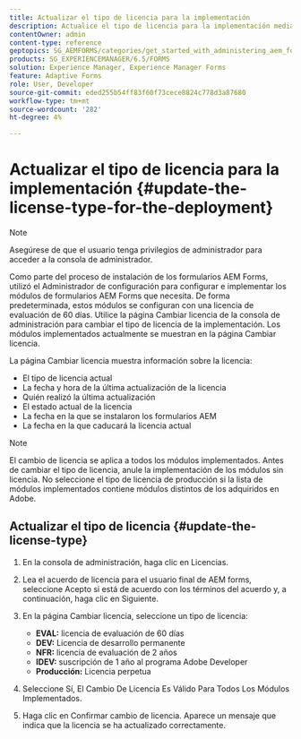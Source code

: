 ```yaml
---
title: Actualizar el tipo de licencia para la implementación
description: Actualice el tipo de licencia para la implementación mediante la página Cambiar licencia en la consola de administración.
contentOwner: admin
content-type: reference
geptopics: SG_AEMFORMS/categories/get_started_with_administering_aem_forms_on_jee
products: SG_EXPERIENCEMANAGER/6.5/FORMS
solution: Experience Manager, Experience Manager Forms
feature: Adaptive Forms
role: User, Developer
source-git-commit: eded255b54ff83f60f73cece8824c778d3a87680
workflow-type: tm+mt
source-wordcount: '282'
ht-degree: 4%

---
```


# Actualizar el tipo de licencia para la implementación {#update-the-license-type-for-the-deployment}

>[!NOTE]
> 
> Asegúrese de que el usuario tenga privilegios de administrador para acceder a la consola de administrador.

Como parte del proceso de instalación de los formularios AEM Forms, utilizó el Administrador de configuración para configurar e implementar los módulos de formularios AEM Forms que necesita. De forma predeterminada, estos módulos se configuran con una licencia de evaluación de 60 días. Utilice la página Cambiar licencia de la consola de administración para cambiar el tipo de licencia de la implementación. Los módulos implementados actualmente se muestran en la página Cambiar licencia.

La página Cambiar licencia muestra información sobre la licencia:

* El tipo de licencia actual
* La fecha y hora de la última actualización de la licencia
* Quién realizó la última actualización
* El estado actual de la licencia
* La fecha en la que se instalaron los formularios AEM
* La fecha en la que caducará la licencia actual

>[!NOTE]
>
>El cambio de licencia se aplica a todos los módulos implementados. Antes de cambiar el tipo de licencia, anule la implementación de los módulos sin licencia. No seleccione el tipo de licencia de producción si la lista de módulos implementados contiene módulos distintos de los adquiridos en Adobe.

## Actualizar el tipo de licencia {#update-the-license-type}

1. En la consola de administración, haga clic en Licencias.
1. Lea el acuerdo de licencia para el usuario final de AEM forms, seleccione Acepto si está de acuerdo con los términos del acuerdo y, a continuación, haga clic en Siguiente.
1. En la página Cambiar licencia, seleccione un tipo de licencia:

   * **EVAL:** licencia de evaluación de 60 días
   * **DEV:** Licencia de desarrollo permanente
   * **NFR:** licencia de evaluación de 2 años
   * **IDEV:** suscripción de 1 año al programa Adobe Developer
   * **Producción:** Licencia perpetua

1. Seleccione Sí, El Cambio De Licencia Es Válido Para Todos Los Módulos Implementados.
1. Haga clic en Confirmar cambio de licencia. Aparece un mensaje que indica que la licencia se ha actualizado correctamente.
